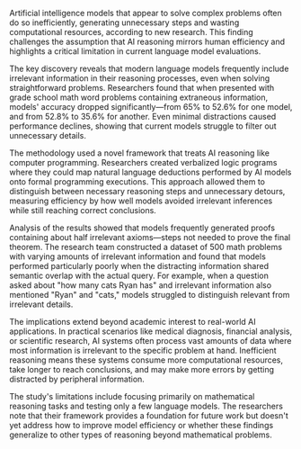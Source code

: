 Artificial intelligence models that appear to solve complex problems often do so inefficiently, generating unnecessary steps and wasting computational resources, according to new research. This finding challenges the assumption that AI reasoning mirrors human efficiency and highlights a critical limitation in current language model evaluations.

The key discovery reveals that modern language models frequently include irrelevant information in their reasoning processes, even when solving straightforward problems. Researchers found that when presented with grade school math word problems containing extraneous information, models' accuracy dropped significantly—from 65% to 52.6% for one model, and from 52.8% to 35.6% for another. Even minimal distractions caused performance declines, showing that current models struggle to filter out unnecessary details.

The methodology used a novel framework that treats AI reasoning like computer programming. Researchers created verbalized logic programs where they could map natural language deductions performed by AI models onto formal programming executions. This approach allowed them to distinguish between necessary reasoning steps and unnecessary detours, measuring efficiency by how well models avoided irrelevant inferences while still reaching correct conclusions.

Analysis of the results showed that models frequently generated proofs containing about half irrelevant axioms—steps not needed to prove the final theorem. The research team constructed a dataset of 500 math problems with varying amounts of irrelevant information and found that models performed particularly poorly when the distracting information shared semantic overlap with the actual query. For example, when a question asked about "how many cats Ryan has" and irrelevant information also mentioned "Ryan" and "cats," models struggled to distinguish relevant from irrelevant details.

The implications extend beyond academic interest to real-world AI applications. In practical scenarios like medical diagnosis, financial analysis, or scientific research, AI systems often process vast amounts of data where most information is irrelevant to the specific problem at hand. Inefficient reasoning means these systems consume more computational resources, take longer to reach conclusions, and may make more errors by getting distracted by peripheral information.

The study's limitations include focusing primarily on mathematical reasoning tasks and testing only a few language models. The researchers note that their framework provides a foundation for future work but doesn't yet address how to improve model efficiency or whether these findings generalize to other types of reasoning beyond mathematical problems.